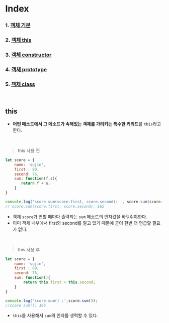 # Index
### 1. [객체 기본](./객체.md)
### 2. [객체 this](./객체_this.md)
### 3. [객체 constructor](./객체_constructor.md)
### 4. [객체 prototype](./객체_prototype.md)
### 5. [객체 class](./객체_class.md)

<br>

## this
- **어떤 메소드에서 그 메소드가 속해있는 객체를 가리키는 특수한 키워드**를 ```this```라고 한다. 

<br>

> this 사용 전
```javascript
let score = {
    name: 'sujin',
    first : 89, 
    second: 76,
    sum: function(f,s){
       return f + s;
    }
}

console.log('score.sum(score.first, score.second):' , score.sum(score.first, score.second));  
// score.sum(score.first, score.second): 165

```
- 객체 ```score```가 변할 때마다 출력되는 ```sum``` 메소드의 인자값을 바꿔줘야한다.
- 이미 객체 내부에서 first와 second를 알고 있기 때문에 굳이 한번 더 언급할 필요가 없다.

<br>

> this 사용 후
```javascript
let score = {
    name: 'sujin',
    first : 89, 
    second: 76,
    sum: function(){
        return this.first + this.second; 
    }
}

console.log('score.sum() :',score.sum());  
//score.sum(): 165

```
- ```this```를 사용해서 ```sum```의 인자를 생력할 수 있다. 



